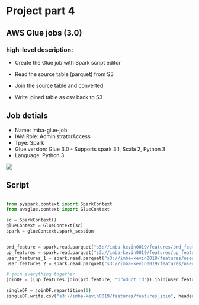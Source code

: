 # **Project part 4**

## AWS Glue jobs (3.0)

### high-level description:

- Create the Glue job with Spark script editor

- Read the source table (parquet) from S3

- Join the source table and converted

- Write joined table as csv back to S3

## Job detials

- Name: imba-glue-job
- IAM Role: AdministratorAccess
- Tpye: Spark
- Glue version: Glue 3.0 - Supports spark 3.1, Scala 2, Python 3
- Language: Python 3


![](./glue-job-run-status.png)

## Script

```python

from pyspark.context import SparkContext
from awsglue.context import GlueContext

sc = SparkContext()
glueContext = GlueContext(sc)
spark = glueContext.spark_session


prd_feature = spark.read.parquet("s3://imba-kevin0019/features/prd_feature_db/")
up_features = spark.read.parquet("s3://imba-kevin0019/features/up_feature_db")
user_features_1 = spark.read.parquet("s3://imba-kevin0019/features/user_feature_1_db")
user_features_2 = spark.read.parquet("s3://imba-kevin0019/features/user_feature_2_db")

# join everything together
joinDF = ((up_features.join(prd_feature, "product_id")).join(user_features_1, "user_id")).join(user_features_2, "user_id")

singleDF = joinDF.repartition(1)
singleDF.write.csv("s3://imba-kevin0019/features/features_join", header = "true")

```
